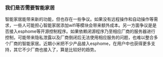  ### 我们是否需要智能家居

智能家居能带来新的功能，但也存在一些争议。如果没有远程操作和自动操作等需求，一些人可能担心智能家居添加wifi等模块会带来额外成本。另一方面争议是是否接入esphome等开源控制程序。如果依赖闭源程序乃至相应厂商的服务器进行控制，可能带来隐私泄露以及厂商倒闭后无法使用相应服务的问题，也难以整合多个厂商的智能家居。近期小米把不少产品接入esphome，在用户中也获得更多支持，其它不少厂商也接入了，算是比较好的趋势。